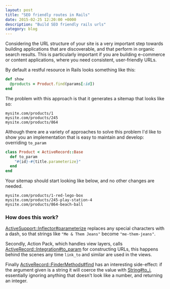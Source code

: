 ```yaml
---
layout: post
title: "SEO friendly routes in Rails"
date: 2015-02-25 12:20:00 +0000
description: "Build SEO friendly rails urls"
category: blog
---
```


Considering the URL structure of your site is a very important step towards building applications that are discoverable, and that perform in organic search results. This is particularly important if you are building e-commerce or content applications, where you need consistent, user-friendly URLs.

By default a restful resource in Rails looks something like this:

~~~ ruby
def show
  @products = Product.find(params[:id])
end
~~~

The problem with this approach is that it generates a sitemap that looks like so:

```
mysite.com/products/1
mysite.com/products/245
mysite.com/products/864
```

Although there are a variety of approaches to solve this problem I'd like to show you an implementation that is easy to maintain and develop: overriding `to_param`

~~~ ruby
class Product < ActiveRecord::Base
  def to_param
    "#{id}-#{title.parameterize}"
  end
end
~~~

Your sitemap should start looking like below, and no other changes are needed.

```
mysite.com/products/1-red-lego-box
mysite.com/products/245-play-station-4
mysite.com/products/864-beach-ball
```


### How does this work?

[ActiveSupport::Inflector#parameterize](http://api.rubyonrails.org/classes/ActiveSupport/Inflector.html#method-i-parameterize) replaces any special characters with a dash, so that strings like `"Me & Them Jeans"` become `"me-them-jeans"`.

Secondly, Action Pack, which handles view layers, calls [ActiveRecord::Integration#to_param](http://api.rubyonrails.org/classes/ActiveRecord/Integration.html#method-i-to_param) for constructing URLs, this happens behind the scenes any time `link_to` and similar are used in the views.

Finally [ActiveRecord::FinderMethods#find](http://api.rubyonrails.org/classes/ActiveRecord/FinderMethods.html#method-i-find) has an interesting side-effect: if the argument given is a string it will coerce the value with [String#to_i](http://ruby-doc.org//core-2.2.0/String.html#method-i-to_i), essentially ignoring anything that doesn't look like a number, and returning an integer.
